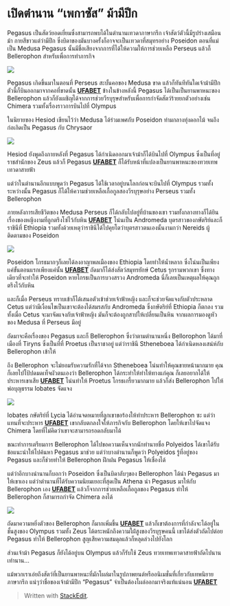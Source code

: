 
เปิดตำนาน “เพกาซัส” ม้ามีปีก
==

Pegasus เป็นสัตว์ยอดเยี่ยมซึ่งสามารถพบได้ในตำนานเทวดาภาษากรีก เจ้าสัตว์ตัวนี้มีรูปร่างเสมือนม้า กายสีขาวแต่ว่ามีปีก ซึ่งบิดาของมันบางครั้งก็อาจจะเป็นเทวดาที่สมุทรอย่าง Poseidon ตอนที่แม่เป็น Medusa Pegasus นั้นมีชื่อเสียงจากการที่ได้ให้ความให้การช่วยเหลือ Perseus แล้วก็ Bellerophon สำหรับเพื่อการทำภารกิจ



![](https://miro.medium.com/max/1400/0*n2awNfHJxCwIBXF-.jpg)

Pegasus เกิดขึ้นมาในตอนที่ Perseus สะบั้นคอของ Medusa ขาด แล้วก็ทันทีทันใดเจ้าม้ามีปีกตัวนี้ก็บินออกมาจากคอที่ขาดนั้น  [**UFABET**](https://www.ufa-th.net/ufabet/)  ข้างในข้างหลังนี้ Pegasus ได้เป็นเป็นยานพาหนะของ Bellerophon แล้วก็ยังเผชิญได้จากการช่วยวีรบุรุษสำหรับเพื่อการกำจัดสัตว์ร้ายยกตัวอย่างเช่น Chimera รวมทั้งเรื่องราวการบินไปที่ Olympus

ในนิยายของ Hesiod เขียนไว้ว่า Medusa ได้ร่วมเพศกับ Poseidon ท่ามกลางทุ่งดอกไม้ จนถึงก่อเกิดเป็น Pegasus กับ Chrysaor



![](https://miro.medium.com/max/610/0*68poWxSl7FWpxoXu.jpg)

Hesiod ยังพูดถึงภายหลังที่ Pegasus ได้กำเนิดออกมาเจ้าม้าก็ได้บินไปที่ Olympus ซึ่งเป็นที่อยู่ราชสำนักของ Zeus แล้วก็ Pegasus  [**UFABET**](https://www.ufa-th.net/ufabet/)  ก็ได้รับหน้าที่แปลงเป็นยานพาหนะของทวยเทพเทวดาสายฟ้า

แต่ว่าในตำนานอีกแบบพูดว่า Pegasus ได้ใช้เวลาอยู่บนโลกก่อนจะบินไปที่ Olympus รวมทั้งระหว่างนั้น Pegasus ก็ได้ให้ความช่วยเหลือเกื้อกูลสองวีรบุรุษอย่าง Perseus รวมทั้ง Bellerophon

ภายหลังการเสียชีวิตของ Medusa Perseus ก็ได้กลับไปอยู่ที่บ้านของเขา รวมทั้งกลางทางก็ได้ยินเรื่องของหญิงงามที่ถูกตรึงโซ่ไว้กับหิน  [**UFABET**](https://www.ufa-th.net/ufabet/)  โน่นเป็น Andromeda บุตรสาวของกษัตริย์และก็ราชินีที่ Ethiopia รวมทั้งด้วยเหตุว่าราชินีได้ไปคุยโตว่าบุตรสาวตนเองนั้นงามกว่า Nereids ผู้ติดตามของ Poseidon



![](https://miro.medium.com/max/542/0*XMaj_wp0PGBJRHki.jpg)

Poseidon โกรธมากๆก็เลยได้ลงอาญาพลเมืองของ Ethiopia โดยทำให้น้ำหลาก ซึ่งโน่นเป็นเพียงแค่ขั้นตอนแรกเพียงแค่นั้น  [**UFABET**](https://www.ufa-th.net/ufabet/)  ถัดมาก็ได้ส่งสัตว์สมุทรยักษ์ Cetus รุกรามพวกเขา ซึ่งทางเดียวที่จะทำให้ Poseidon หายโกรธเป็นการบวงสรวง Andromeda นี่ก็เลยเป็นเหตุผลให้คุณถูกตรึงไว้กับหิน

และก็เมื่อ Perseus ทราบเข้าก็ได้เสนอตัวเข้าช่วยเจ้าฟ้าหญิง และก็จะช่วยจัดแจงกับตัวประหลาด Cetus แต่ว่ามีเงื่อนไขเป็นเขาจะต้องได้สมรสกับ Andromeda ซึ่งกษัตริย์ที่ Ethiopia ก็ตกลง รวมทั้งเมื่อ Cetus จะมาจัดแจงกับเจ้าฟ้าหญิง มันก็จะต้องถูกสาปให้เปลี่ยนเป็นหิน จากผลการมองดูหัวของ Medusa ที่ Perseus มีอยู่

ถัดมาจะคือเรื่องของ Pegasus และก็ Bellerophon ซึ่งว่าตามตำนานหนึ่ง Bellorophon ได้มาที่เมืองที่ Tiryns ซึ่งเป็นที่ที่ Proetus เป็นราชาอยู่ แต่ว่าราชินี Stheneboea ได้กำเนิดหลงเสน่ห์กับ Bellerophon เข้าให้

ถึง Bellerophon จะไม่ยอมรับความรักที่ได้จาก Stheneboea โน่นทำให้คุณขายหน้ามากมาย คุณก็เลยไปโป้ปดมดเท็จผัวตนเองว่า Bellerophon ได้กระทำให้ท่าให้ทางแก่คุณ ก็เลยอยากได้ให้ประหารเขาเสีย  [**UFABET**](https://www.ufa-th.net/ufabet/)  โน่นทำให้ Proetus โกรธเกรี้ยวมากมาย แล้วก็ส่ง Bellerophon ไปให้พ่อบุญธรรม Iobates จัดแจง



![](https://miro.medium.com/max/800/0*ProSFMyIPUT-WaOw.jpg)

Iobates กษัตริย์ที่ Lycia ได้อ่านจดหมายที่ลูกเขาขอร้องให้ทำประหาร Bellerophon ซะ แต่ว่าแทนที่จะประหาร  [**UFABET**](https://www.ufa-th.net/ufabet/)  เขากลับตกลงใจให้ภารกิจกับ Bellerophon โดยให้เขาไปจัดแจง Chimera โดยที่ไม่คิดว่าเขาจะสามารถรอดกลับมาได้

ขณะทำการเตรียมการ Bellerophon ได้ไปขอความเห็นจากนักทำนายชื่อ Polyeidos ได้เขาได้รับข้อแนะนำให้ไปค้นหา Pegasus มาช่วย แต่ว่าบางตำนานก็พูดว่า Polyeidos รู้ที่อยู่ของ Pegasus และก็ช่วยทำให้ Bellerophon ฝึกฝน Pegasus ให้เชื่องได้

แต่ว่าอีกบางนำนานก็บอกว่า Poseidon ซึ่งเป็นบิดาลับๆของ Bellerophon ได้นำ Pegasus มาให้เขาเอง แต่ว่าตำนานที่ได้รับความนิยมเยอะที่สุดเป็น Athena นำ Pegasus มาให้กับ Bellerophon เอง  [**UFABET**](https://www.ufa-th.net/ufabet/)  แล้วก็จากการช่วยเหลือเกื้อกูลของ Pegasus ทำให้ Bellerophon ก็สามารถกำจัด Chimera ลงได้


![](https://miro.medium.com/max/700/0*wluirAWvVI00bjJp.jpeg)

ถัดมาความหยิ่งตัวของ Bellerophon ก็มากเพิ่มขึ้น  [**UFABET**](https://www.ufa-th.net/ufabet/)  แล้วก็เขาต้องการที่กำลังจะได้อยู่ในชั้นสูงของ Olympus รวมทั้ง Zeus ได้ตระหนักถึงความใฝ่สูงของวีรบุรุษคนนี้ เขาได้ส่งตัวถัดไปต่อย Pegasus ทำให้ Bellerophon สูญเสียความสมดุลแล้วก็หลุดล่วงไปยังโลก

ส่วนเจ้าม้า Pegasus ก็ยังได้อยู่บน Olympus แล้วก็รับใช้ Zeus ทวยเทพเทวดาสายฟ้าถัดไปนานเท่านาน…

แม้พวกเราเอ่ยถึงสัตว์ที่เป็นยานพาหนะที่มักโผล่มาในรูปภาพยนต์หรืออนิเมชั่นที่เกี่ยวกับเทพนิยายภาษากรีก แน่ๆว่าชื่อของเจ้าม้ามีปีก “Pegasus” จำเป็นต้องโผล่ออกมาจริงแท้แน่นอน  [**UFABET**](https://www.ufa-th.net/ufabet/)

> Written with [StackEdit](https://medium.com/@Doraemonz/%E0%B9%80%E0%B8%9B%E0%B8%B4%E0%B8%94%E0%B8%95%E0%B8%B3%E0%B8%99%E0%B8%B2%E0%B8%99-%E0%B9%80%E0%B8%9E%E0%B8%81%E0%B8%B2%E0%B8%8B%E0%B8%B1%E0%B8%AA-%E0%B8%A1%E0%B9%89%E0%B8%B2%E0%B8%A1%E0%B8%B5%E0%B8%9B%E0%B8%B5%E0%B8%81-f9991c2155ca).
<!--stackedit_data:
eyJoaXN0b3J5IjpbMTYyMjU4MTIwN119
-->